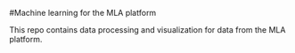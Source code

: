 #Machine learning for the MLA platform

This repo contains data processing and visualization for data from the MLA platform.
